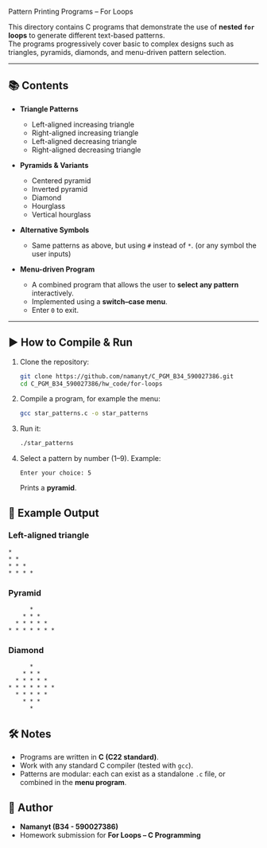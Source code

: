 Pattern Printing Programs – For Loops

This directory contains C programs that demonstrate the use of **nested `for` loops** to generate different text-based patterns.  
The programs progressively cover basic to complex designs such as triangles, pyramids, diamonds, and menu-driven pattern selection.

---

## 📚 Contents

- **Triangle Patterns**

  - Left-aligned increasing triangle
  - Right-aligned increasing triangle
  - Left-aligned decreasing triangle
  - Right-aligned decreasing triangle

- **Pyramids & Variants**

  - Centered pyramid
  - Inverted pyramid
  - Diamond
  - Hourglass
  - Vertical hourglass

- **Alternative Symbols**

  - Same patterns as above, but using `#` instead of `*`. (or any symbol the user inputs)

- **Menu-driven Program**
  - A combined program that allows the user to **select any pattern** interactively.
  - Implemented using a **switch–case menu**.
  - Enter `0` to exit.

---

## ▶️ How to Compile & Run

1. Clone the repository:

   ```bash
   git clone https://github.com/namanyt/C_PGM_B34_590027386.git
   cd C_PGM_B34_590027386/hw_code/for-loops
   ```

2. Compile a program, for example the menu:

   ```bash
   gcc star_patterns.c -o star_patterns
   ```

3. Run it:

   ```bash
   ./star_patterns
   ```

4. Select a pattern by number (1–9). Example:

   ```
   Enter your choice: 5
   ```

   Prints a **pyramid**.

## 📝 Example Output

### Left-aligned triangle

```
*
* *
* * *
* * * *
```

### Pyramid

```
      *
    * * *
  * * * * *
* * * * * * *
```

### Diamond

```
      *
    * * *
  * * * * *
* * * * * * *
  * * * * *
    * * *
      *
```

## 🛠️ Notes

- Programs are written in **C (C22 standard)**.
- Work with any standard C compiler (tested with `gcc`).
- Patterns are modular: each can exist as a standalone `.c` file, or combined in the **menu program**.

## 📌 Author

- **Namanyt (B34 - 590027386)**
- Homework submission for **For Loops – C Programming**
